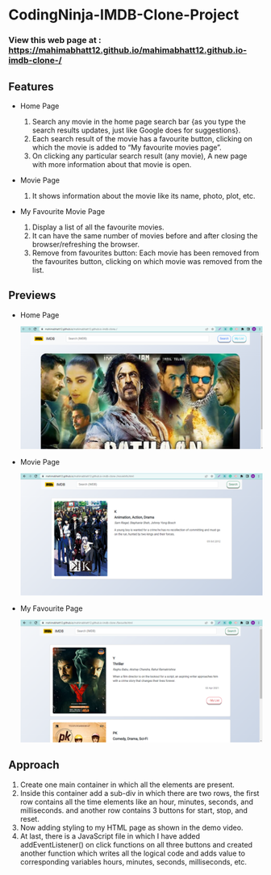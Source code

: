 # CodingNinja-IMDB-Clone-Project


### View this web page at : https://mahimabhatt12.github.io/mahimabhatt12.github.io-imdb-clone-/

## Features

* Home Page
  1.  Search any movie in the home page search bar {as you type the search results updates, just like Google does for suggestions}.
  2.  Each search result of the movie has a favourite button, clicking on which the movie is added to “My favourite movies page”.
  3.  On clicking any particular search result (any movie), A new page with more information about that movie is open.

* Movie Page
  1. It shows information about the movie like its name, photo, plot, etc.

* My Favourite Movie Page
  1.  Display a list of all the favourite movies.
  2.  It can have the same number of movies before and after closing the browser/refreshing the browser.
  3.  Remove from favourites button: Each movie has been removed from the favourites button, clicking on which movie was removed from the list.

## Previews

* Home Page

  ![](img/HomePage.png)

* Movie Page
  
  ![](img/MoviePage.png)
  
* My Favourite Page
  
  ![](img/FavouritePage.png)
  
## Approach

  1.  Create one main container in which all the elements are present.
  2.  Inside this container add a sub-div in which there are two rows, the first row contains all the time elements like an hour, minutes, seconds, and milliseconds. and another row contains 3 buttons for start, stop, and reset.
  3.  Now adding styling to my HTML page as shown in the demo video.
  4.  At last, there is a JavaScript file in which I have added addEventListener() on click functions on all three buttons and created another function which writes all the logical code and adds value to corresponding variables hours, minutes, seconds, milliseconds, etc.

